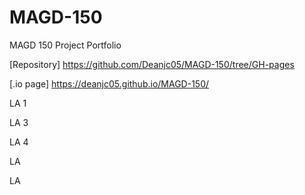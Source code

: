 # MAGD-150
MAGD 150 Project Portfolio

[Repository] https://github.com/Deanjc05/MAGD-150/tree/GH-pages

[.io page] https://deanjc05.github.io/MAGD-150/

LA 1

LA 3

LA 4

LA

LA
